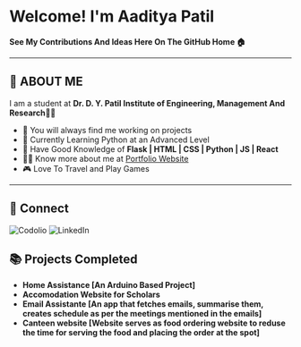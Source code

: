 # Welcome! I'm Aaditya Patil

**See My Contributions And Ideas Here On The GitHub Home 🏠**

---

## 👋 ABOUT ME

I am a student at **Dr. D. Y. Patil Institute of Engineering, Management And Research**👨‍🎓  
- 🚧 You will always find me working on projects
- 🐍 Currently Learning Python at an Advanced Level
- 🧠 Have Good Knowledge of **Flask | HTML | CSS | Python | JS |  React**
- 👨‍💻 Know more about me at [Portfolio Website](https://aadityap.pythonanywhere.com/)
- 🎮 Love To Travel and Play Games

---

## 🔗 Connect
![Codolio](https://codolio.com/codolio_assets/codolio.svg) ![LinkedIn](www.linkedin.com/in/adityapatilm)

## 📚 Projects Completed
-  **Home Assistance [An Arduino Based Project]**
-  **Accomodation Website for Scholars**
- **Email Assistante [An app that fetches emails, summarise them, creates schedule as per the meetings mentioned in the emails]**
- **Canteen website [Website serves as food ordering website to reduse the time for serving the food and placing the order at the spot]**


